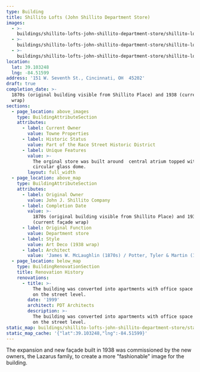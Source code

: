 ```yaml
---
type: Building
title: Shillito Lofts (John Shillito Department Store)
images:
  - >-
    buildings/shillito-lofts-john-shillito-department-store/shillito-lofts-john-shillito-department-store-0_nhj5yo
  - >-
    buildings/shillito-lofts-john-shillito-department-store/shillito-lofts-john-shillito-department-store-1_mdjqw1
  - >-
    buildings/shillito-lofts-john-shillito-department-store/shillito-lofts-john-shillito-department-store-2_tmme8q
location:
  lat: 39.103248
  lng: -84.51599
address: '151 W. Seventh St., Cincinnati, OH  45202'
draft: true
completion_date: >-
  1870s (original building visible from Shillito Place) and 1938 (current façade
  wrap)
sections:
  - page_location: above_images
    type: BuildingAttributeSection
    attributes:
      - label: Current Owner
        value: Towne Properties
      - label: Historic Status
        value: Part of the Race Street Historic District
      - label: Unique Features
        value: >-
          The orginal store was built around  central atrium topped with a
          circular glass dome.
        layout: full_width
  - page_location: above_map
    type: BuildingAttributeSection
    attributes:
      - label: Original Owner
        value: John J. Shillito Company
      - label: Completion Date
        value: >-
          1870s (original building visible from Shillito Place) and 1938
          (current façade wrap)
      - label: Original Function
        value: Department store
      - label: Style
        value: Art Deco (1938 wrap)
      - label: Architect
        value: 'James W. McLaughlin (1870s) / Potter, Tyler & Martin (1938)'
  - page_location: below_map
    type: BuildingRenovationSection
    title: Renovation History
    renovations:
      - title: >-
          The building was converted into apartments with office space located
          on the street level.
        date: '1999'
        architect: PDT Architects
        description: >-
          The building was converted into apartments with office space located
          on the street level.
static_map: buildings/shillito-lofts-john-shillito-department-store/static-map_onyia5
static_map_cache: '{"lat":39.103248,"lng":-84.51599}'
---
```


The expansion and new façade built in 1938 was commissioned by the new owners, the Lazarus family, to create a more "fashionable" image for the building.
